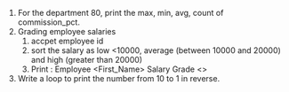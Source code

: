 1. For the department 80, print the max, min, avg, count of commission_pct.
2. Grading employee salaries
   1. accpet employee id
   2. sort the salary as low <10000, average (between 10000 and 20000) and high (greater than 20000)
   3. Print : Employee <First_Name> Salary Grade <<Grade>>
3. Write a loop to print the number from 10 to 1 in reverse.